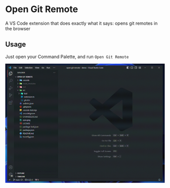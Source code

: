 # Open Git Remote

A VS Code extension that does exactly what it says: opens git remotes in the browser

## Usage

Just open your Command Palette, and run `Open Git Remote`

![Open Git Remote demo](./screenshots/recording.gif)
